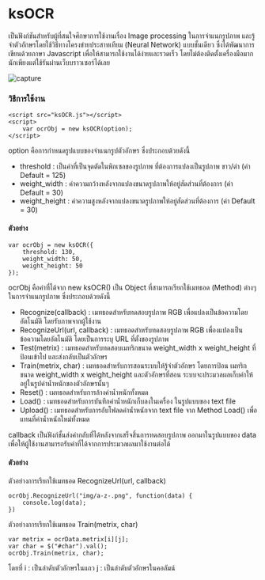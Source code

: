 # ksOCR
เป็นฟังก์ชันสำหรับผู้ที่สนใจศึกษาการใช้งานเรื่อง Image processing ในการจำแนกรูปภาพ และรู้จำตัวอักษรโดยใช้วิธีทางโครงข่ายประสาทเทียม (Neural Network) แบบชั้นเดียว ซึ่งได้พัฒนาการเขียนด้วยภาษา Javascript เพื่อให้สามารถใช้งานได้ง่ายและรวดเร็ว โดยไม่ต้องติดตั้งเครื่องมือมากนักเพียงแต่ใช้รันผ่านเว็บบราวเซอร์ได้เลย

![capture](https://user-images.githubusercontent.com/28483094/36240444-4d8fa7ea-1244-11e8-8ea5-1e3069b69088.PNG)

### วิธีการใช้งาน
	<script src="ksOCR.js"></script>
	<script>
		var ocrObj = new ksOCR(option);
	</script>
	
option คือการกำหนดรูปแบบของจำแนกรูปตัวอักษร ซึ่งประกอบด้วยดังนี้
- threshold 		: เป็นค่าที่เป็นจุดตัดในพิกเซลของรูปภาพ ที่ต้องการแปลงเป็นรูปภาพ ขาว/ดำ (ค่า Default = 125)
- weight_width 	: ค่าความกว้างหลังจากแปลงขนาดรูปภาพให้อยู่สัดส่วนที่ต้องการ (ค่า Default = 30)
- weight_height 	: ค่าความสูงหลังจากแปลงขนาดรูปภาพให้อยู่สัดส่วนที่ต้องการ (ค่า Default = 30)

#### ตัวอย่าง
	var ocrObj = new ksOCR({
		threshold: 130,
		weight_width: 50,
		weight_height: 50
	});
	
ocrObj คือค่าที่ได้จาก new ksOCR() เป็น Object ที่สามารถเรียกใช้เมทธอด (Method) ต่างๆ ในการจำแนกรูปภาพ ซึ่งประกอบด้วยดังนี้
- Recognize(callback) 		: เมทธอดสำหรับทดสอบรูปภาพ RGB เพื่อแปลงเป็นข้อความโดยอัตโนมัติ โดยรับภาพจากผู้ใช้งาน
- RecognizeUrl(url, callback)	: เมทธอดสำหรับทดสอบรูปภาพ RGB เพื่องแปลงเป็นข้อความโดยอัตโนมัติ โดยเป็นการระบุ URL ที่ตั้งของรูปภาพ
- Test(metrix)			: เมทธอดสำหรับทดสอบเมทริกขนาด weight_width x weight_height ที่ป้อนเข้าไป และส่งกลับเป็นตัวอักษร
- Train(metrix, char)		: เมทธอดสำหรับการสอนระบบให้รู้จำตัวอักษร โดยการป้อน เมทริกขนาด weight_width x weight_height และตัวอักษรที่สอน ระบบจะประมวลผลเก็บค่าให้อยู่ในรูปค่าน้ำหนักของตัวอักษรนั้นๆ
- Reset()			: เมทธอดสำหรับการล้างค่าน้ำหนักทั้งหมด
- Load()			: เมทธอดสำหรับการบันทึกค่าน้ำหนักเก็บลงในเครื่อง ในรูปแบบของ text file
- Upload()			: เมทธอดสำหรับการอับโฟลดค่าน้ำหนักจาก text file จาก Method Load() เพื่อแทนที่ค่าน้ำหนักใหม่ทั้งหมด

callback เป็นฟังก์ชั้นส่งค่ากลับที่ได้หลังจากเสร็จสิ้นการทดสอบรูปภาพ ออกมาในรูปแบบของ data เพื่อให้ผู้ใช้งานสามารถรับค่าที่ได้จากการประมวลผลมาใช้งานต่อได้

#### ตัวอย่าง
ตัวอย่างการเรียกใช้เมทธอด RecognizeUrl(url, callback)

	ocrObj.RecognizeUrl("img/a-z-.png", function(data) {
		console.log(data);
	})
	
ตัวอย่างการเรียกใช้เมทธอด Train(metrix, char)

	var metrix = ocrData.metrix[i][j];  
	var char = $("#char").val();
	ocrObj.Train(metrix, char);
โดยที่
	i : เป็นลำดับตัวอักษรในแถว
	j : เป็นลำดับตัวอักษรในคอลัมน์
